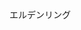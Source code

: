 <p align="center">

エルデンリング

 
<!-- 	<a href="https://github.com/fleetimee/fleetimee">
		<img src="https://raw.githubusercontent.com/fleetimee/fleetimee/master/github-metrics.svg">
	</a> -->
</p>



